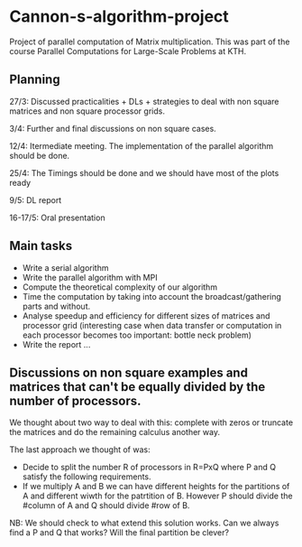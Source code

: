# Cannon-s-algorithm-project
Project of parallel computation of Matrix multiplication. This was part of the course Parallel Computations for Large-Scale Problems at KTH.

## Planning

27/3: Discussed practicalities + DLs + strategies to deal with non square matrices and non square processor grids.

3/4: Further and final discussions on non square cases.

12/4: Itermediate meeting. The implementation of the parallel algorithm should be done.

25/4: The Timings should be done and we should have most of the plots ready

9/5: DL report

16-17/5: Oral presentation

## Main tasks

* Write a serial algorithm
* Write the parallel algorithm with MPI
* Compute the theoretical complexity of our algorithm
* Time the computation by taking into account the broadcast/gathering parts and without.
* Analyse speedup and efficiency for different sizes of matrices and processor grid (interesting case when data transfer or computation in each processor becomes too important: bottle neck problem)
* Write the report ...

## Discussions on non square examples and matrices that can't be equally divided by the number of processors.

We thought about two way to deal with this: complete with zeros or truncate the matrices and do the remaining calculus another way.

The last approach we thought of was:
* Decide to split the number R of processors in R=PxQ where P and Q satisfy the following requirements.
* If we multiply A and B we can have different heights for the partitions of A and different wiwth for the patrtition of B. However P should divide the #column of A and Q should divide #row of B.

NB: We should check to what extend this solution works. Can we always find a P and Q that works? Will the final partition be clever?

